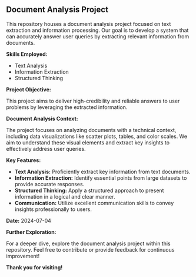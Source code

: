 ## Document Analysis Project

This repository houses a document analysis project focused on text extraction and information processing. Our goal is to develop a system that can accurately answer user queries by extracting relevant information from documents. 

**Skills Employed:**

* Text Analysis
* Information Extraction
* Structured Thinking

**Project Objective:**

This project aims to deliver high-credibility and reliable answers to user problems by leveraging the extracted information.

**Document Analysis Context:**

The project focuses on analyzing documents with a technical context, including data visualizations like scatter plots, tables, and color scales. We aim to understand these visual elements and extract key insights to effectively address user queries.

**Key Features:**

* **Text Analysis:** Proficiently extract key information from text documents.
* **Information Extraction:** Identify essential points from large datasets to provide accurate responses.
* **Structured Thinking:** Apply a structured approach to present information in a logical and clear manner.
* **Communication:** Utilize excellent communication skills to convey insights professionally to users.

**Date:** 2024-07-04

**Further Exploration:**

For a deeper dive, explore the document analysis project within this repository. Feel free to contribute or provide feedback for continuous improvement! 

**Thank you for visiting!**
